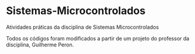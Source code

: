# Sistemas-Microcontrolados
Atividades práticas da disciplina de Sistemas Microcontrolados

Todos os códigos foram modificados a partir de um projeto do professor da disciplina, Guilherme Peron.
